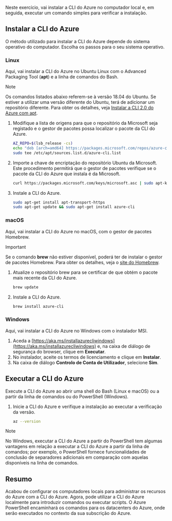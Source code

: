 
Neste exercício, vai instalar a CLI do Azure no computador local e, em seguida, executar um comando simples para verificar a instalação. 

## <a name="installing-the-azure-cli"></a>Instalar a CLI do Azure
O método utilizado para instalar a CLI do Azure depende do sistema operativo do computador. Escolha os passos para o seu sistema operativo.

### <a name="linux"></a>Linux
Aqui, vai instalar a CLI do Azure no Ubuntu Linux com o Advanced Packaging Tool (**apt**) e a linha de comandos do Bash.

> [!NOTE]
> Os comandos listados abaixo referem-se à versão 18.04 do Ubuntu. Se estiver a utilizar uma versão diferente do Ubuntu, terá de adicionar um repositório diferente. Para obter os detalhes, veja [Instalar a CLI 2.0 do Azure com apt](https://docs.microsoft.com/cli/azure/install-azure-cli-apt).

1. Modifique a lista de origens para que o repositório da Microsoft seja registado e o gestor de pacotes possa localizar o pacote da CLI do Azure.

    ```bash
    AZ_REPO=$(lsb_release -cs)
    echo "deb [arch=amd64] https://packages.microsoft.com/repos/azure-cli/ $AZ_REPO main" | \
    sudo tee /etc/apt/sources.list.d/azure-cli.list
    ```
1. Importe a chave de encriptação do repositório Ubuntu da Microsoft. Este procedimento permitirá que o gestor de pacotes verifique se o pacote da CLI do Azure que instala é da Microsoft.

    ```bash
    curl https://packages.microsoft.com/keys/microsoft.asc | sudo apt-key add -
    ```
1. Instale a CLI do Azure.

    ```bash
    sudo apt-get install apt-transport-https
    sudo apt-get update && sudo apt-get install azure-cli
    ```

### <a name="macos"></a>macOS
Aqui, vai instalar a CLI do Azure no macOS, com o gestor de pacotes Homebrew.

> [!IMPORTANT]
> Se o comando **brew** não estiver disponível, poderá ter de instalar o gestor de pacotes Homebrew. Para obter os detalhes, veja o [site do Homebrew](https://brew.sh/).

1. Atualize o repositório brew para se certificar de que obtém o pacote mais recente da CLI do Azure.

    ```bash
    brew update
    ```
1. Instale a CLI do Azure.

    ```bash
    brew install azure-cli
    ```

### <a name="windows"></a>Windows
Aqui, vai instalar a CLI do Azure no Windows com o instalador MSI.

1. Aceda a [https://aka.ms/installazurecliwindows](https://aka.ms/installazurecliwindows) e, na caixa de diálogo de segurança do browser, clique em **Executar**.
1. No instalador, aceite os termos de licenciamento e clique em **Instalar**.
1. Na caixa de diálogo **Controlo de Conta de Utilizador**, selecione **Sim**.

## <a name="running-the-azure-cli"></a>Executar a CLI do Azure
Execute a CLI do Azure ao abrir uma shell do Bash (Linux e macOS) ou a partir da linha de comandos ou do PowerShell (Windows).

1. Inicie a CLI do Azure e verifique a instalação ao executar a verificação da versão.

    ```bash
    az --version
    ```

> [!NOTE]
> No Windows, executar a CLI do Azure a partir do PowerShell tem algumas vantagens em relação a executar a CLI do Azure a partir da linha de comandos; por exemplo, o PowerShell fornece funcionalidades de conclusão de separadores adicionais em comparação com aquelas disponíveis na linha de comandos. 

## <a name="summary"></a>Resumo
Acabou de configurar os computadores locais para administrar os recursos do Azure com a CLI do Azure. Agora, pode utilizar a CLI do Azure localmente para introduzir comandos ou executar scripts. O Azure PowerShell encaminhará os comandos para os datacenters do Azure, onde serão executados no contexto da sua subscrição do Azure.
